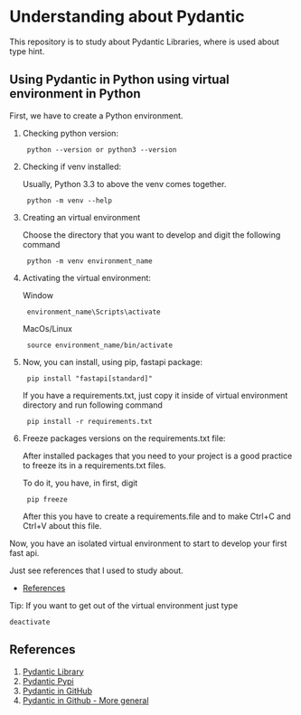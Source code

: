 # Understanding about Pydantic
This repository is to study about Pydantic Libraries, where is used about type hint.

## Using Pydantic in Python using virtual environment in Python
First, we have to create a Python environment.

1. Checking python version:

        python --version or python3 --version

2. Checking if venv installed:

    Usually, Python 3.3 to above the venv comes together.

        python -m venv --help

3. Creating an virtual environment

    Choose the directory that you want to develop and digit the following command

        python -m venv environment_name

4. Activating the virtual environment:

    Window

        environment_name\Scripts\activate

    MacOs/Linux

        source environment_name/bin/activate

5. Now, you can install, using pip, fastapi package:

        pip install "fastapi[standard]"

    If you have a requirements.txt, just copy it inside of virtual environment directory and run following command

        pip install -r requirements.txt

6. Freeze packages versions on the requirements.txt file:

    After installed packages that you need to your project is a good practice to freeze its in a requirements.txt files.

    To do it, you have, in first, digit

        pip freeze

    After this you have to create a requirements.file and to make Ctrl+C and Ctrl+V about this file.

Now, you have an isolated virtual environment to start to develop your first fast api.

Just see references that I used to study about.

- [References](#references)

Tip: If you want to get out of the virtual environment just type

    deactivate

## References

1. [Pydantic Library][1]
2. [Pydantic Pypi][2]
3. [Pydantic in GitHub][3]
4. [Pydantic in Github - More general][4]

[1]: https://docs.pydantic.dev/latest/

[2]: https://pypi.org/project/pydantic/

[3]: https://github.com/pydantic/pydantic

[4]: https://github.com/pydantic
